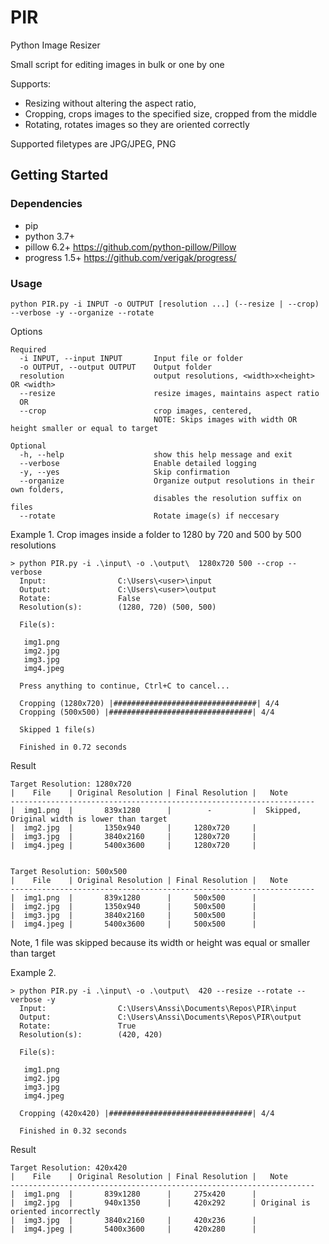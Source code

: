 # PIR
Python Image Resizer

Small script for editing images in bulk or one by one

Supports: 
* Resizing without altering the aspect ratio,
* Cropping, crops images to the specified size, cropped from the middle
* Rotating, rotates images so they are oriented correctly

Supported filetypes are JPG/JPEG, PNG

## Getting Started

### Dependencies

* pip
* python 3.7+
* pillow 6.2+   https://github.com/python-pillow/Pillow
* progress 1.5+ https://github.com/verigak/progress/

### Usage
```
python PIR.py -i INPUT -o OUTPUT [resolution ...] (--resize | --crop) --verbose -y --organize --rotate
```

Options
```
Required
  -i INPUT, --input INPUT       Input file or folder
  -o OUTPUT, --output OUTPUT    Output folder
  resolution                    output resolutions, <width>x<height> OR <width>
  --resize                      resize images, maintains aspect ratio
  OR
  --crop                        crop images, centered, 
                                NOTE: Skips images with width OR height smaller or equal to target

Optional
  -h, --help                    show this help message and exit
  --verbose                     Enable detailed logging
  -y, --yes                     Skip confirmation
  --organize                    Organize output resolutions in their own folders,
                                disables the resolution suffix on files
  --rotate                      Rotate image(s) if neccesary
```

Example 1. Crop images inside a folder to 1280 by 720 and 500 by 500 resolutions
```
> python PIR.py -i .\input\ -o .\output\  1280x720 500 --crop --verbose          
  Input:                C:\Users\<user>\input
  Output:               C:\Users\<user>\output
  Rotate:               False
  Resolution(s):        (1280, 720) (500, 500)

  File(s):

   img1.png
   img2.jpg
   img3.jpg
   img4.jpeg
  
  Press anything to continue, Ctrl+C to cancel...
  
  Cropping (1280x720) |################################| 4/4
  Cropping (500x500) |################################| 4/4

  Skipped 1 file(s)

  Finished in 0.72 seconds
```
Result
``` 
Target Resolution: 1280x720
|    File    | Original Resolution | Final Resolution |   Note
--------------------------------------------------------------------
|  img1.png  |       839x1280      |        -         |  Skipped, Original width is lower than target
|  img2.jpg  |       1350x940      |     1280x720     |
|  img3.jpg  |       3840x2160     |     1280x720     |
|  img4.jpeg |       5400x3600     |     1280x720     |


Target Resolution: 500x500
|    File    | Original Resolution | Final Resolution |   Note
--------------------------------------------------------------------
|  img1.png  |       839x1280      |     500x500      |
|  img2.jpg  |       1350x940      |     500x500      |
|  img3.jpg  |       3840x2160     |     500x500      |
|  img4.jpeg |       5400x3600     |     500x500      |
```

Note, 1 file was skipped because its width or height was equal or smaller than target 

Example 2. 
```
> python PIR.py -i .\input\ -o .\output\  420 --resize --rotate --verbose -y       
  Input:                C:\Users\Anssi\Documents\Repos\PIR\input
  Output:               C:\Users\Anssi\Documents\Repos\PIR\output
  Rotate:               True
  Resolution(s):        (420, 420)

  File(s):

   img1.png
   img2.jpg
   img3.jpg
   img4.jpeg

  Cropping (420x420) |################################| 4/4

  Finished in 0.32 seconds
```
Result
``` 
Target Resolution: 420x420
|    File    | Original Resolution | Final Resolution |   Note
--------------------------------------------------------------------
|  img1.png  |       839x1280      |     275x420      |
|  img2.jpg  |       940x1350      |     420x292      | Original is oriented incorrectly
|  img3.jpg  |       3840x2160     |     420x236      |
|  img4.jpeg |       5400x3600     |     420x280      |
```



